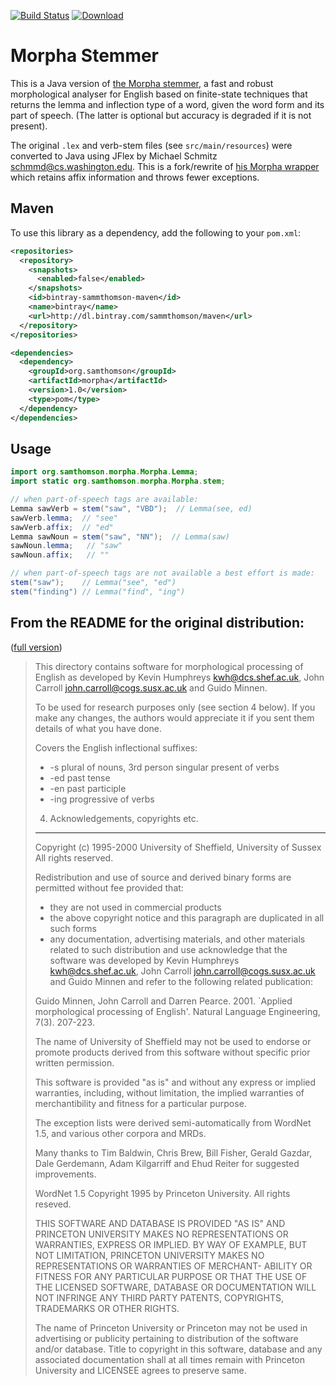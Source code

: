[![Build Status](https://travis-ci.org/sammthomson/morpha.svg?branch=master)](https://travis-ci.org/sammthomson/morpha)
[ ![Download](https://api.bintray.com/packages/sammthomson/maven/morpha/images/download.svg) ](https://bintray.com/sammthomson/maven/morpha/_latestVersion)

Morpha Stemmer
==============

This is a Java version of [the Morpha stemmer](http://www.informatics.sussex.ac.uk/research/groups/nlp/carroll/morph.html),
a fast and robust morphological analyser for English based on finite-state
techniques that returns the lemma and inflection type of a word, given the word
form and its part of speech. (The latter is optional but accuracy is degraded
if it is not present).

The original `.lex` and verb-stem files (see `src/main/resources`) were converted to Java using JFlex by Michael Schmitz <schmmd@cs.washington.edu>.
This is a fork/rewrite of [his Morpha wrapper](https://github.com/knowitall/morpha) which retains affix information and
throws fewer exceptions.


Maven
---
To use this library as a dependency, add the following to your `pom.xml`:
```xml
<repositories>
  <repository>
    <snapshots>
      <enabled>false</enabled>
    </snapshots>
    <id>bintray-sammthomson-maven</id>
    <name>bintray</name>
    <url>http://dl.bintray.com/sammthomson/maven</url>
  </repository>
</repositories>
```
```xml
<dependencies>
  <dependency>
    <groupId>org.samthomson</groupId>
    <artifactId>morpha</artifactId>
    <version>1.0</version>
    <type>pom</type>
  </dependency>
</dependencies>
```

Usage
---

```java
import org.samthomson.morpha.Morpha.Lemma;
import static org.samthomson.morpha.Morpha.stem;

// when part-of-speech tags are available:
Lemma sawVerb = stem("saw", "VBD");  // Lemma(see, ed)
sawVerb.lemma;  // "see"
sawVerb.affix;  // "ed"
Lemma sawNoun = stem("saw", "NN");  // Lemma(saw)
sawNoun.lemma;   // "saw"
sawNoun.affix;   // ""

// when part-of-speech tags are not available a best effort is made:
stem("saw");    // Lemma("see", "ed")
stem("finding") // Lemma("find", "ing")
```


From the README for the original distribution:
---
([full version](src/main/resources/README))

> This directory contains software for morphological processing of English
> as developed by Kevin Humphreys <kwh@dcs.shef.ac.uk>, John Carroll
> <john.carroll@cogs.susx.ac.uk> and Guido Minnen.
> 
> To be used for research purposes only (see section 4 below). If you make
> any changes, the authors would appreciate it if you sent them details of
> what you have done.
> 
> Covers the English inflectional suffixes:
> *    -s     plural of nouns, 3rd person singular present of verbs
> *    -ed    past tense
> *    -en    past participle
> *    -ing   progressive of verbs
>
> 4. Acknowledgements, copyrights etc.
> ------------------------------------
> 
> Copyright (c) 1995-2000 University of Sheffield, University of Sussex
> All rights reserved.
> 
> Redistribution and use of source and derived binary forms are
> permitted without fee provided that:
> 
>   - they are not used in commercial products
>   - the above copyright notice and this paragraph are duplicated in
>     all such forms
>   - any documentation, advertising materials, and other materials
>     related to such distribution and use acknowledge that the software
>     was developed by Kevin Humphreys <kwh@dcs.shef.ac.uk>, John
>     Carroll <john.carroll@cogs.susx.ac.uk> and Guido Minnen
>     and refer to the following related publication:
> 
>   Guido Minnen, John Carroll and Darren Pearce. 2001. `Applied
>   morphological processing of English'. Natural Language Engineering,
>   7(3). 207-223.
> 
> The name of University of Sheffield may not be used to endorse or
> promote products derived from this software without specific prior
> written permission.
>   
> This software is provided "as is" and without any express or implied
> warranties, including, without limitation, the implied warranties of
> merchantibility and fitness for a particular purpose.
> 
> The exception lists were derived semi-automatically from WordNet 1.5,
> and various other corpora and MRDs.
> 
> Many thanks to Tim Baldwin, Chris Brew, Bill Fisher, Gerald Gazdar,
> Dale Gerdemann, Adam Kilgarriff and Ehud Reiter for suggested
> improvements.
> 
> WordNet 1.5 Copyright 1995 by Princeton University.
> All rights reseved.
> 
> THIS SOFTWARE AND DATABASE IS PROVIDED "AS IS" AND PRINCETON
> UNIVERSITY MAKES NO REPRESENTATIONS OR WARRANTIES, EXPRESS OR IMPLIED.
> BY WAY OF EXAMPLE, BUT NOT LIMITATION, PRINCETON UNIVERSITY MAKES NO
> REPRESENTATIONS OR WARRANTIES OF MERCHANT- ABILITY OR FITNESS FOR ANY
> PARTICULAR PURPOSE OR THAT THE USE OF THE LICENSED SOFTWARE, DATABASE
> OR DOCUMENTATION WILL NOT INFRINGE ANY THIRD PARTY PATENTS,
> COPYRIGHTS, TRADEMARKS OR OTHER RIGHTS.
> 
> The name of Princeton University or Princeton may not be used in
> advertising or publicity pertaining to distribution of the software
> and/or database.  Title to copyright in this software, database and
> any associated documentation shall at all times remain with Princeton
> University and LICENSEE agrees to preserve same.
